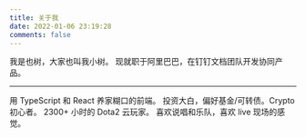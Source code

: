 ```yaml
---
title: 关于我
date: 2022-01-06 23:19:28
comments: false
---
```


我是也树，大家也叫我小树。
现就职于阿里巴巴，在钉钉文档团队开发协同产品。

---

用 TypeScript 和 React 养家糊口的前端。
投资大白，偏好基金/可转债。Crypto 初心者。
2300+ 小时的 Dota2 云玩家。
喜欢说唱和乐队，喜欢 live 现场的感觉。
